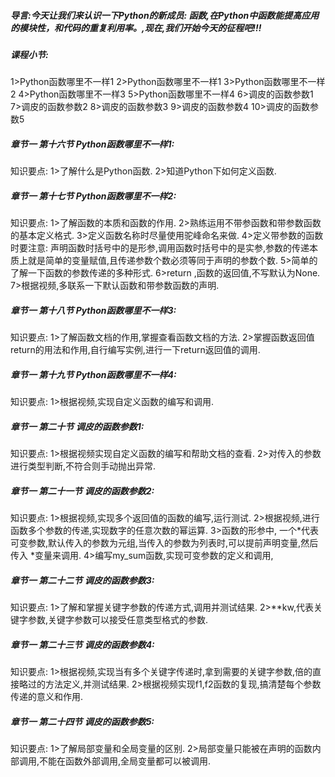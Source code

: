 ##### 导言:今天让我们来认识一下Python的新成员: 函数,在Python中函数能提高应用的模块性，和代码的重复利用率。,现在,我们开始今天的征程吧!!!

##### 课程小节:  
1>Python函数哪里不一样1
2>Python函数哪里不一样1
3>Python函数哪里不一样2
4>Python函数哪里不一样3
5>Python函数哪里不一样4
6>调皮的函数参数1
7>调皮的函数参数2
8>调皮的函数参数3
9>调皮的函数参数4
10>调皮的函数参数5

##### 章节一  第十六节 Python函数哪里不一样1:
   知识要点:
        1>了解什么是Python函数.
        2>知道Python下如何定义函数.
##### 章节一  第十七节 Python函数哪里不一样2:
   知识要点:
        1>了解函数的本质和函数的作用.
        2>熟练运用不带参函数和带参数函数的基本定义格式.
        3>定义函数名称时尽量使用驼峰命名来做.
        4>定义带参数的函数时要注意: 声明函数时括号中的是形参,调用函数时括号中的是实参,参数的传递本质上就是简单的变量赋值,且传递参数个数必须等同于声明的参数个数.
        5>简单的了解一下函数的参数传递的多种形式.
        6>return ,函数的返回值,不写默认为None.
        7>根据视频,多联系一下默认函数和带参数函数的声明.
##### 章节一  第十八节 Python函数哪里不一样3:
   知识要点:
        1>了解函数文档的作用,掌握查看函数文档的方法.
        2>掌握函数返回值return的用法和作用,自行编写实例,进行一下return返回值的调用.
##### 章节一  第十九节 Python函数哪里不一样4:
   知识要点:
        1>根据视频,实现自定义函数的编写和调用.
##### 章节一  第二十节 调皮的函数参数1:
   知识要点:
        1>根据视频实现自定义函数的编写和帮助文档的查看.
        2>对传入的参数进行类型判断,不符合则手动抛出异常.
##### 章节一  第二十一节 调皮的函数参数2:
   知识要点:
        1>根据视频,实现多个返回值的函数的编写,运行测试.
        2>根据视频,进行函数多个参数的传递,实现数字的任意次数的幂运算.
        3>函数的形参中, 一个*代表可变参数,默认传入的参数为元组,当传入的参数为列表时,可以提前声明变量,然后传入 *变量来调用.
        4>编写my_sum函数,实现可变参数的定义和调用,
##### 章节一  第二十二节 调皮的函数参数3:
   知识要点:
        1>了解和掌握关键字参数的传递方式,调用并测试结果.
        2>**kw,代表关键字参数,关键字参数可以接受任意类型格式的参数.
##### 章节一  第二十三节 调皮的函数参数4:
   知识要点:
        1>根据视频,实现当有多个关键字传递时,拿到需要的关键字参数,倍的直接略过的方法定义,并测试结果.
        2>根据视频实现f1,f2函数的复现,搞清楚每个参数传递的意义和作用.
##### 章节一  第二十四节 调皮的函数参数5:
   知识要点:
        1>了解局部变量和全局变量的区别.
        2>局部变量只能被在声明的函数内部调用,不能在函数外部调用,全局变量都可以被调用.

